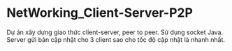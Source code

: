 # NetWorking_Client-Server-P2P
Dự án xây dựng giao thức client-server, peer to peer. Sử dụng socket Java. Server gửi bản cập nhật cho 3 client sao cho tốc độ cập nhật là nhanh nhất.

